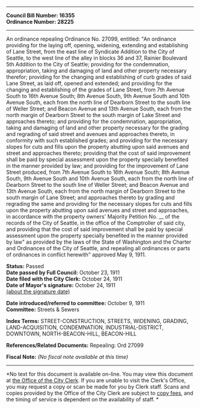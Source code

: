 * * * * *  
  
**Council Bill Number: [](#h0)[](#h2)16355**   
**Ordinance Number: 28225**  
  
* * * * *  
  
An ordinance repealing Ordinance No. 27099, entitled: "An ordinance providing for the laying off, opening, widening, extending and establishing of Lane Street, from the east line of Syndicate Addition to the City of Seattle, to the west line of the alley in blocks 36 and 37, Rainier Boulevard 5th Addition to the City of Seattle; providing for the condemnation, appropriation, taking and damaging of land and other property necessary therefor; providing for the changing and establishing of curb grades of said Lane Street, as laid off, opened and extended; and providing for the changing and establishing of the grades of Lane Street, from 7th Avenue South to 16th Avenue South; 8th Avenue South, 9th Avenue South and 10th Avenue South, each from the north line of Dearborn Street to the south line of Weller Street; and Beacon Avenue and 13th Avenue South, each from the north margin of Dearborn Street to the south margin of Lake Street and approaches thereto; and providing for the condemnation, appropriation, taking and damaging of land and other property necessary for the grading and regrading of said street and avenues and approaches thereto, in conformity with such established grades; and providing for the necessary slopes for cuts and fills upon the property abutting upon said avenues and street and approaches thereto; providing that the cost of said improvement shall be paid by special assessment upon the property specially benefited in the manner provided by law; and providing for the improvement of Lane Street produced, from 7th Avenue South to 16th Avenue South; 8th Avenue South, 9th Avenue South and 10th Avenue South, each from the north line of Dearborn Street to the south line of Weller Street; and Beacon Avenue and 13th Avenue South, each from the north margin of Dearborn Street to the south margin of Lane Street; and approaches thereto by grading and regrading the same and providing for the necessary slopes for cuts and fills upon the property abutting upon said avenues and street and approaches, in accordance with the property owners' Majority Petition No. \_\_ of the records of the City of Seattle, in the office of the Comptroller of said city, and providing that the cost of said improvement shall be paid by special assessment upon the property specially benefited in the manner provided by law" as provided by the laws of the State of Washington and the Charter and Ordinances of the City of Seattle, and repealing all ordinances or parts of ordinances in conflict herewith" approved May 9, 1911.  
  
**Status:** Passed   
**Date passed by Full Council:** October 23, 1911   
**Date filed with the City Clerk:** October 24, 1911   
**Date of Mayor's signature:** October 24, 1911   
[(about the signature date)](/~public/approvaldate.htm)   
  
  
**Date introduced/referred to committee:** October 9, 1911   
**Committee:** Streets & Sewers   
  
**Index Terms:** STREET-CONSTRUCTION, STREETS, WIDENING, GRADING, LAND-ACQUISITION, CONDEMNATION, INDUSTRIAL-DISTRICT, DOWNTOWN, NORTH-BEACON-HILL, BEACON-HILL  
  
**References/Related Documents:** Repealing: Ord 27099  
  
**Fiscal Note:** *(No fiscal note available at this time)*  
  
* * * * *  
  
*No text for this document is available on-line. You may view this document at [the Office of the City Clerk](http://www.seattle.gov/leg/clerk/contactUs.htm). If you are unable to visit the Clerk's Office, you may request a copy or scan be made for you by Clerk staff. Scans and copies provided by the Office of the City Clerk are subject to [copy fees](http://clerk.seattle.gov/~public/clerkfees.htm), and the timing of service is dependent on the availability of staff. *  
  
  
